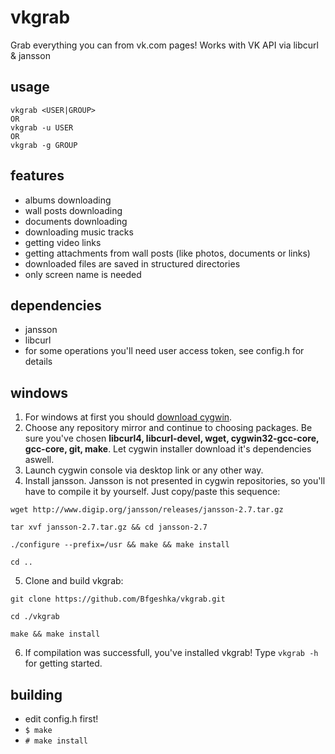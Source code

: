 # vkgrab
Grab everything you can from vk.com pages! Works with VK API via libcurl &amp; jansson

## usage
```
vkgrab <USER|GROUP>
OR
vkgrab -u USER
OR
vkgrab -g GROUP
```

## features
* albums downloading
* wall posts downloading
* documents downloading
* downloading music tracks
* getting video links
* getting attachments from wall posts (like photos, documents or links)
* downloaded files are saved in structured directories
* only screen name is needed

## dependencies
* jansson
* libcurl
* for some operations you'll need user access token, see config.h for details

## windows
1. For windows at first you should [download cygwin](https://cygwin.com/install.html).
2. Choose any repository mirror and continue to choosing packages. Be sure you've chosen **libcurl4, libcurl-devel, wget, cygwin32-gcc-core, gcc-core, git, make**. Let cygwin installer download it's dependencies aswell.
3. Launch cygwin console via desktop link or any other way.
4. Install jansson. Jansson is not presented in cygwin repositories, so you'll have to compile it by yourself. Just copy/paste this sequence:
  ```
  wget http://www.digip.org/jansson/releases/jansson-2.7.tar.gz

  tar xvf jansson-2.7.tar.gz && cd jansson-2.7

  ./configure --prefix=/usr && make && make install

  cd ..
  ```
5. Clone and build vkgrab:
  ```
  git clone https://github.com/Bfgeshka/vkgrab.git

  cd ./vkgrab

  make && make install
  ```
6. If compilation was successfull, you've installed vkgrab! Type ```vkgrab -h``` for getting started.

## building
- edit config.h first!
- ```$ make```
- ```# make install```
